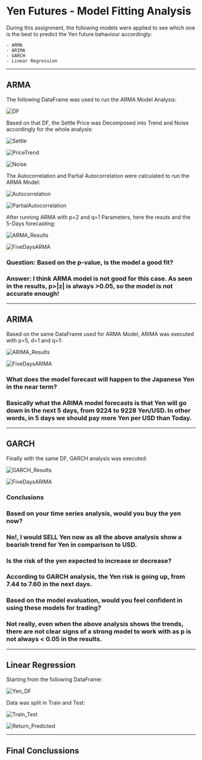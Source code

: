 # Yen Futures - Model Fitting Analysis

During this assignment, the following models were applied to see which one is the best to predict the Yen future behaviour accordingly:

    - ARMA
    - ARIMA
    - GARCH
    - Linear Regression
---

## ARMA

The following DataFrame was used to run the ARMA Model Analysis:

![DF](Images/Yen_df.png)

Based on that DF, the Settle Price was Decomposed into Trend and Noise accordingly for the whole analysis:

![Settle](Images/Yen_Futures_Settle.png)

![PriceTrend](Images/Price_vs_Trend.png)

![Noise](Images/Noise.png)

The Autocorrelation and Partial Autocorrelation were calculated to run the ARMA Model:

![Autocorrelation](Images/Autocorrelation.png)

![PartialAutocorrelation](Images/Partial_Autocorrelation.png)

After running ARMA with p=2 and q=1 Parameters, here the resuts and the 5-Days forecasting:

![ARMA_Results](Images/ARMA_Results.png)

![FiveDaysARMA](Images/Five_Day_Returns_ARMA.png)

### Question: Based on the p-value, is the model a good fit?

### Answer: I think ARMA model is not good for this case. As seen in the results, p>|z| is always >0.05, so the model is not accurate enough!

---

## ARIMA

Based on the same DataFrame used for ARMA Model, ARIMA was executed with p=5, d=1 and q=1:

![ARIMA_Results](Images/ARIMA_Results.png)

![FiveDaysARIMA](Images/Five_Day_Returns_ARIMA.png)

### What does the model forecast will happen to the Japanese Yen in the near term?

### Basically what the ARIMA model forecasts is that Yen will go down in the next 5 days, from 9224 to 9228 Yen/USD. In other words, in 5 days we should pay more Yen per USD than Today.

---

## GARCH

Finally with the same DF, GARCH analysis was executed:

![GARCH_Results](Images/GARCH_Results.png)

![FiveDaysARIMA](Images/Five_Day_GARCH.png)

### Conclusions

### Based on your time series analysis, would you buy the yen now?

### No!, I would SELL Yen now as all the above analysis show a bearish trend for Yen in comparison to USD.

### Is the risk of the yen expected to increase or decrease?

### According to GARCH analysis, the Yen risk is going up, from 7.44 to 7.60 in the next days.

### Based on the model evaluation, would you feel confident in using these models for trading?

### Not really, even when the above analysis shows the trends, there are not clear signs of a strong model to work with as p is not always < 0.05 in the results.

---

## Linear Regression

Starting from the following DataFrame:

![Yen_DF](Images/Yen_df_LR.png)

Data was split in Train and Test:

![Train_Test](Images/Train_Test_LR.png)

![Return_Predicted](Images/Return_Predicted_LR.png)

---

## Final Conclussions
